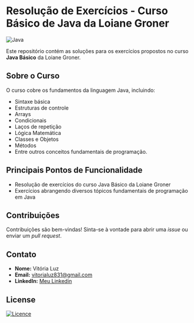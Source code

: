 # Resolução de Exercícios - Curso Básico de Java da Loiane Groner

![Java](https://img.shields.io/badge/java-%23ED8B00.svg?style=for-the-badge&logo=openjdk&logoColor=white)

Este repositório contém as soluções para os exercícios propostos no curso **Java Básico** da Loiane Groner. 

## Sobre o Curso

O curso cobre os fundamentos da linguagem Java, incluindo:

- Sintaxe básica
- Estruturas de controle
- Arrays
- Condicionais
- Laços de repetição
- Lógica Matemática
- Classes e Objetos
- Métodos
- Entre outros conceitos fundamentais de programação.

## Principais Pontos de Funcionalidade
- Resolução de exercícios do curso Java Básico da Loiane Groner
- Exercícios abrangendo diversos tópicos fundamentais de programação em Java

## Contribuições

Contribuições são bem-vindas! Sinta-se à vontade para abrir uma *issue* ou enviar um *pull request*.

## Contato

- **Nome:** Vitória Luz 
- **Email:** vitorialuz831@gmail.com
- **LinkedIn:** [Meu Linkedin](https://www.linkedin.com/in/vit%C3%B3ria-luz-alves-d%E2%80%99-abadia-600573239/)

## License

[![Licence](https://img.shields.io/github/license/Ileriayo/markdown-badges?style=for-the-badge)](./LICENCE)
